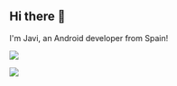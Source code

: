 ## Hi there 👋

I'm Javi, an Android developer from Spain!

![](https://github-readme-stats-sigma-five.vercel.app/api?username=javdc&show_icons=true&count_private=true)

![](https://github-readme-stats.vercel.app/api/top-langs/?username=javdc&size_weight=0.5&count_weight=0.5)
